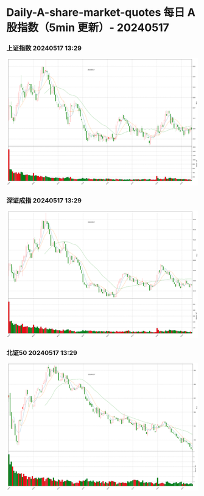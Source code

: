 
# Daily-A-share-market-quotes 每日 A 股指数（5min 更新）- 20240517

### 上证指数 20240517 13:29
![](./fig/2024/5/20240517-sh000001.png)

### 深证成指 20240517 13:29
![](./fig/2024/5/20240517-sz399001.png)

### 北证50 20240517 13:29
![](./fig/2024/5/20240517-bj899050.png)
